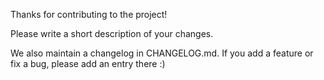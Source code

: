 Thanks for contributing to the project!

Please write a short description of your changes.

We also maintain a changelog in CHANGELOG.md. If you add a feature or fix a bug, please add an entry there :)
